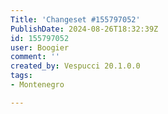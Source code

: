 ```yaml
---
Title: 'Changeset #155797052'
PublishDate: 2024-08-26T18:32:39Z
id: 155797052
user: Boogier
comment: ''
created_by: Vespucci 20.1.0.0
tags:
- Montenegro

---
```

